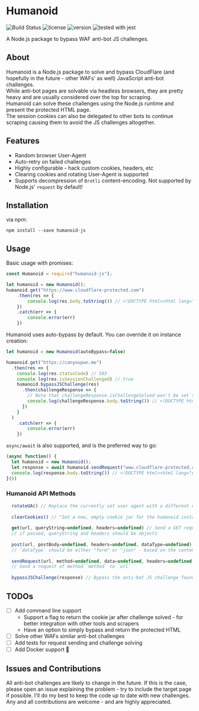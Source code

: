 # Humanoid
![Build Status](https://travis-ci.org/evyatarmeged/Humanoid.svg?branch=master)
![license](https://img.shields.io/badge/license-MIT-green.svg)
![version](https://img.shields.io/badge/version-1.0.1-blue.svg)
![tested with jest](https://img.shields.io/badge/tested_with-jest-99424f.svg)

A Node.js package to bypass WAF anti-bot JS challenges.

## About
Humanoid is a Node.js package to solve and bypass CloudFlare (and hopefully in the future - other WAFs' as well) JavaScript anti-bot challenges.<br>
While anti-bot pages are solvable via headless browsers, they are pretty heavy and are usually considered over the top for scraping.<br>
Humanoid can solve these challenges using the Node.js runtime and present the protected HTML page.<br>
The session cookies can also be delegated to other bots to continue scraping causing them to avoid the JS challenges altogether.

## Features
 * Random browser User-Agent 
 * Auto-retry on failed challenges
 * Highly configurable - hack custom cookies, headers, etc
 * Clearing cookies and rotating User-Agent is supported
 * Supports decompression of `Brotli` content-encoding. Not supported by Node.js' `request` by default!
 
 
## Installation
via npm:
```
npm install --save humanoid-js
```

## Usage
Basic usage with promises:
```javascript
const Humanoid = require("humanoid-js");

let humanoid = new Humanoid();
humanoid.get("https://www.cloudflare-protected.com")
    .then(res => {
    	console.log(res.body.toString()) // <!DOCTYPE html><html lang="en">...
    })
    .catch(err => {
    	console.error(err)
    })
```
Humanoid uses auto-bypass by default. You can override it on instance creation:
```javascript
let humanoid = new Humanoid(autoBypass=false)

humanoid.get("https://canyoupwn.me")
  .then(res => {
  	console.log(res.statusCode) // 503
  	console.log(res.isSessionChallenged) // true
    humanoid.bypassJSChallenge(res)
      .then(challengeResponse => {
      	// Note that challengeResponse.isChallengeSolved won't be set to true when doing manual bypassing.
      	console.log(challengeResponse.body.toString()) // <!DOCTYPE html><html lang="en">...
      })
    }
  )
	.catch(err => {
		console.error(err)
	})
```
`async/await` is also supported, and is the preferred way to go:
```javascript
(async function() {
  let humanoid = new Humanoid();
  let response = await humanoid.sendRequest("www.cloudflare-protected.com")
  console.log(response.body.toString()) // <!DOCTYPE html><html lang="en">...
}())
```
### Humanoid API Methods
```javascript 1.8
  rotateUA() // Replace the currently set user agent with a different one
  
  clearCookies() // "Set a new, empty cookie jar for the humanoid instance"
  
  get(url, queryString=undefined, headers=undefined) // Send a GET request to `url`.
  // if passed, queryString and headers should be objects 
  
  post(url, postBody=undefined, headers=undefined, dataType=undefined) // Send a POST request to `url`.
  // `dataType` should be either "form" or "json" - based on the content type of the POST request.
  
  sendRequest(url, method=undefined, data=undefined, headers=undefined, dataType=undefined) 
  // Send a request of method `method` to `url`
  
  bypassJSChallenge(response) // Bypass the anti-bot JS challenge found in response.body
```

## TODOs
- [ ] Add command line support
    * Support a flag to return the cookie jar after challenge solved - for better integration with other tools and scrapers
    * Have an option to simply bypass and return the protected HTML
- [ ] Solve other WAFs similar anti-bot challenges
- [ ] Add tests for request sending and challenge solving
- [ ] Add Docker support :whale:

## Issues and Contributions
All anti-bot challenges are likely to change in the future. If this is the case, please open an issue explaining 
the problem - try to include the target page if possible. I'll do my best to keep the code up to date with
new challenges.<br>
Any and all contributions are welcome - and are highly appreciated.

